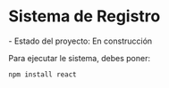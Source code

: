 <h1> Sistema de Registro </h1>
- Estado del proyecto: En construcción

Para ejecutar le sistema, debes poner: 

```npm install react```
